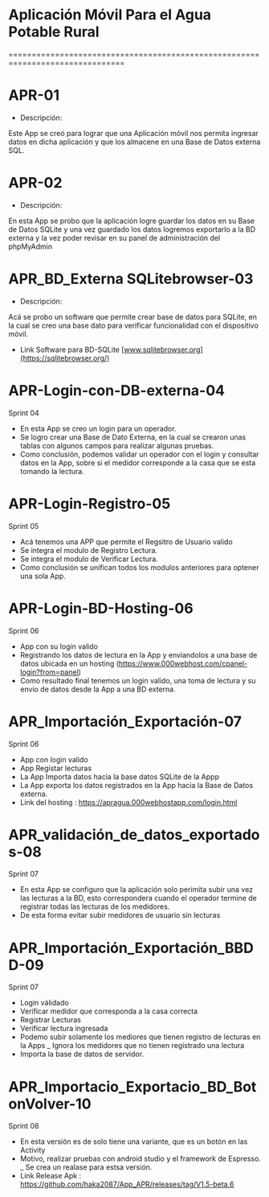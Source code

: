 # Aplicación Móvil Para el Agua Potable Rural
=============================================================================== 

# APR-01

 - Descripción:
 
Este App se creó para lograr que una Aplicación móvil
nos permita ingresar datos en dicha aplicación y que los almacene en
una Base de Datos externa SQL.

# APR-02

 - Descripción:
 
En esta App se probo que la aplicación logre guardar los datos en su Base de Datos SQLite 
y una vez guardado los datos logremos exportarlo a la BD externa y la vez poder revisar en
su panel de administración del phpMyAdmin 


# APR_BD_Externa SQLitebrowser-03

 - Descripción:

Acá se probo un software que permite crear base de datos para SQLite, en la cual se 
creo una base dato para verificar funcionalidad con el dispositivo móvil.

 - Link Software para BD-SQLite [www.sqlitebrowser.org](https://sqlitebrowser.org/)

# APR-Login-con-DB-externa-04
  Sprint 04

 - En esta App se creo un login para un operador.
 - Se logro crear una Base de Dato Externa, en la cual se crearon unas tablas con algunos 
   campos para realizar algunas pruebas.
 - Como conclusión, podemos validar un operador con el login y consultar datos en la App,
   sobre si el medidor corresponde a la casa que se esta tomando la lectura.
   
# APR-Login-Registro-05
  Sprint 05
  
  - Acá tenemos una APP que permite el Regsitro de Usuario valido 
  - Se integra el modulo de Registro Lectura.
  - Se integra el modulo de Verificar Lectura.
  - Como conclusión se unifican todos los modulos anteriores para optener una sola App.
  
 # APR-Login-BD-Hosting-06
   Sprint 06
   - App con su login valido
   - Registrando los datos de lectura en la App y enviandolos a una base de datos ubicada en un hosting
   (https://www.000webhost.com/cpanel-login?from=panel)
   - Como resultado final tenemos un login valido, una toma de lectura y su envio de datos desde la App a una BD externa.
   
 # APR_Importación_Exportación-07
   Sprint 06
   - App con login valido
   - App Registar lecturas
   - La App Importa datos hacia la base datos SQLite de la Appp
   - La App exporta los datos registrados en la App hacia la Base de Datos externa.
   - Link del hosting : https://apragua.000webhostapp.com/login.html
 
 # APR_validación_de_datos_exportados-08
   Sprint 07
   - En esta App se configuro que la aplicación solo perimita subir una vez las lecturas a la BD, esto correspondera cuando el    operador termine de registrar todas las lecturas de los medidores.
   - De esta forma evitar subir medidores de usuario sin lecturas
   
 # APR_Importación_Exportación_BBDD-09
   Sprint 07
   - Login válidado
   - Verificar medidor que corresponda a la casa correcta
   - Registrar Lecturas
   - Verificar lectura ingresada
   - Podemo subir solamente los mediores que tienen registro de lecturas en la Apps
   _ Ignora los medidores que no tienen registrado una lectura
   - Importa la base de datos de servidor.
   
 # APR_Importacio_Exportacio_BD_BotonVolver-10
   Sprint 08 
   - En esta versión es de solo tiene una variante, que es un botón en las Activity
   - Motivo, realizar pruebas con android studio y el framework de Espresso.
   _ Se crea un realase para estsa versión.
   - Link Release Apk : https://github.com/haka2087/App_APR/releases/tag/V1.5-beta.6
   
   
   
   

